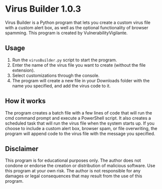 <!DOCTYPE html>
<html>
<body>
	<h1>Virus Builder 1.0.3</h1>
	<p>Virus Builder is a Python program that lets you create a custom virus file with a custom alert box, as well as the optional functionality of browser spamming. This program is created by VulnerabilityVigilante.</p>
	<h2>Usage</h2>
	<ol>
		<li>Run the <code>virusBuilder.py</code> script to start the program.</li>
		<li>Enter the name of the virus file you want to create (without the file extension).</li>
		<li>Select customizations through the console.</li>
		<li>The program will create a new file in your Downloads folder with the name you specified, and add the virus code to it.</li>
	</ol>
	<h2>How it works</h2>
	<p>The program creates a batch file with a few lines of code that will run the cmd command prompt and execute a PowerShell script. It also creates a scheduled task that will run the virus file when the system starts up. If you choose to include a custom alert box, browser spam, or file overwriting, the program will append code to the virus file with the message you specified.</p>
	<h2>Disclaimer</h2>
	<p>This program is for educational purposes only. The author does not condone or endorse the creation or distribution of malicious software. Use this program at your own risk. The author is not responsible for any damages or legal consequences that may result from the use of this program.</p>
</body>
</html>
